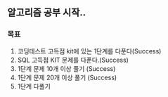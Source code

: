 ## 알고리즘 공부 시작..

### 목표 
1. 코딩테스트 고득점 kit에 있는 1단계를 다푼다(Success)
2. SQL 고득점 KIT 문제를 다푼다.(Success)
3. 1단계 문제 10개 이상 풀기 (Success)
4. 1단계 문제 20개 이상 풀기 (Success)
5. 1단계 다풀기
